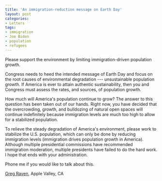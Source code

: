 ```yaml
---
title: 'An immigration-reduction message on Earth Day'
layout: post
categories:
- Letters
tags:
- immigration
- Joe Biden
- population
- refugees
---
```


Please support the environment by limiting immigration-driven population growth.

Congress needs to heed the intended message of Earth Day and focus on the root causes of environmental degradation --- unsustainable population growth. If America is ever to attain authentic sustainability, then you and Congress must assess the rates, and sources, of population growth.

How much will America's population continue to grow? The answer to this question has been taken out of our hands. Right now, you have decided that the overcrowding, growth, and bulldozing of natural open spaces will continue indefinitely because immigration levels are much too high to allow for a stabilized population.

To relieve the steady degradation of America's environment, please work to stabilize the U.S. population, which can only be done by reducing immigration levels (immigration drives population growth in America). Although multiple presidential commissions have recommended immigration moderation, multiple presidents have failed to do the hard work. I hope that ends with your administration.

Phone me if you would like to talk about this.

[Greg Raven](https://www.gregraven.org/), Apple Valley, CA